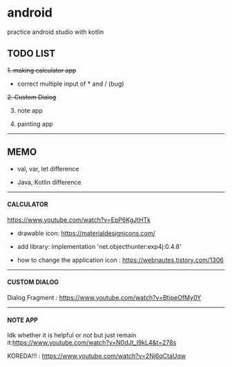 # android
practice android studio with kotlin

## TODO LIST 
~~1. making calculator app~~

+ correct multiple input of * and / (bug)

~~2. Custom Dialog~~

3. note app

4. painting app

*************
## MEMO
* val, var, let difference

* Java, Kotlin difference

*************
#### CALCULATOR
<https://www.youtube.com/watch?v=EpP6KgJtHTk>

* drawable icon: https://materialdesignicons.com/

* add library: implementation 'net.objecthunter:exp4j:0.4.8'

* how to change the application icon : https://webnautes.tistory.com/1306
*************
  
#### CUSTOM DIALOG
Dialog Fragment : <https://www.youtube.com/watch?v=BtjpeOfMy0Y>

**************

#### NOTE APP
Idk whether it is helpful or not but just remain it:<https://www.youtube.com/watch?v=N0dJt_l9kL4&t=278s>

KOREDA!!! : https://www.youtube.com/watch?v=2Nj6qCtaUqw
